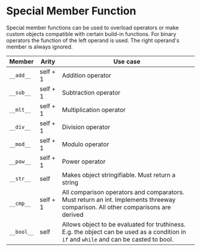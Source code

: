 # Special Member Function

Special member functions can be used to overload operators or make custom objects compatible with certain build-in functions. 
For binary operators the function of the left operand is used. The right operand's member is always ignored.

| Member   | Arity    | Use case                                                                                                                                |
| -------- | -------- | --------------------------------------------------------------------------------------------------------------------------------------- |
| `__add__`  | self + 1 | Addition operator                                                                                                                       |
| `__sub__`  | self + 1 | Subtraction operator                                                                                                                    |
| `__mlt__`  | self + 1 | Multiplication operator                                                                                                                 |
| `__div__`  | self + 1 | Division operator                                                                                                                       |
| `__mod__`  | self + 1 | Modulo operator                                                                                                                         |
| `__pow__`  | self + 1 | Power operator                                                                                                                          |
| `__str__`  | self     | Makes object stringifiable. Must return a string                                                                                        |
| `__cmp__`  | self + 1 | All comparison operators and comparators. Must return an int. Implements threeway comparison. All other comparisons are derived         |
| `__bool__` | self     | Allows object to be evaluated for truthiness. E.g. the object can be used as a condition in `if` and `while` and can be casted to bool. |

